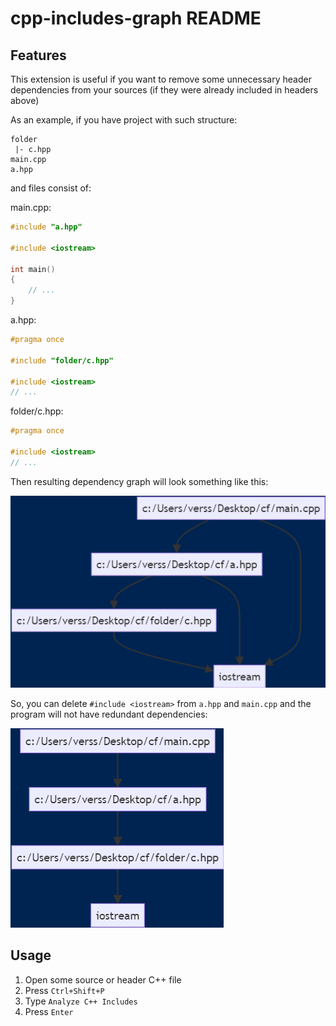 # cpp-includes-graph README

## Features

This extension is useful if you want to remove some unnecessary header dependencies from your sources (if they were already included in headers above)

As an example, if you have project with such structure:
```
folder
 |- c.hpp
main.cpp
a.hpp
```
and files consist of:

main.cpp:
```c++
#include "a.hpp"

#include <iostream>

int main()
{
    // ...
}
```

a.hpp:
```c++
#pragma once

#include "folder/c.hpp"

#include <iostream>
// ...
```

folder/c.hpp:
```c++
#pragma once

#include <iostream>
// ...
```

Then resulting dependency graph will look something like this:

![Initial-Image](https://github.com/verssy/cpp-includes-graph/blob/main/images/initial-graph.png)

So, you can delete `#include <iostream>` from `a.hpp` and `main.cpp` and the program will not have redundant dependencies:

![Initial-Image](https://github.com/verssy/cpp-includes-graph/blob/main/images/reduced-graph.png)

## Usage

1. Open some source or header C++ file
2. Press `Ctrl+Shift+P`
3. Type `Analyze C++ Includes`
4. Press `Enter`
